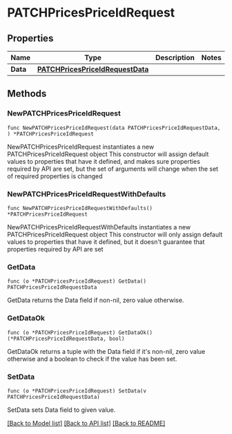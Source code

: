 # PATCHPricesPriceIdRequest

## Properties

Name | Type | Description | Notes
------------ | ------------- | ------------- | -------------
**Data** | [**PATCHPricesPriceIdRequestData**](PATCHPricesPriceIdRequestData.md) |  | 

## Methods

### NewPATCHPricesPriceIdRequest

`func NewPATCHPricesPriceIdRequest(data PATCHPricesPriceIdRequestData, ) *PATCHPricesPriceIdRequest`

NewPATCHPricesPriceIdRequest instantiates a new PATCHPricesPriceIdRequest object
This constructor will assign default values to properties that have it defined,
and makes sure properties required by API are set, but the set of arguments
will change when the set of required properties is changed

### NewPATCHPricesPriceIdRequestWithDefaults

`func NewPATCHPricesPriceIdRequestWithDefaults() *PATCHPricesPriceIdRequest`

NewPATCHPricesPriceIdRequestWithDefaults instantiates a new PATCHPricesPriceIdRequest object
This constructor will only assign default values to properties that have it defined,
but it doesn't guarantee that properties required by API are set

### GetData

`func (o *PATCHPricesPriceIdRequest) GetData() PATCHPricesPriceIdRequestData`

GetData returns the Data field if non-nil, zero value otherwise.

### GetDataOk

`func (o *PATCHPricesPriceIdRequest) GetDataOk() (*PATCHPricesPriceIdRequestData, bool)`

GetDataOk returns a tuple with the Data field if it's non-nil, zero value otherwise
and a boolean to check if the value has been set.

### SetData

`func (o *PATCHPricesPriceIdRequest) SetData(v PATCHPricesPriceIdRequestData)`

SetData sets Data field to given value.



[[Back to Model list]](../README.md#documentation-for-models) [[Back to API list]](../README.md#documentation-for-api-endpoints) [[Back to README]](../README.md)


